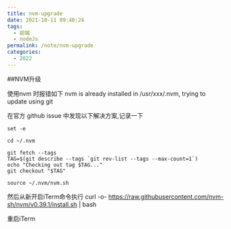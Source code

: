 ```yaml
---
title: nvm-upgrade
date: 2021-10-11 09:40:24
tags: 
  - 前端
  - nodeJs
permalink: /note/nvm-upgrade
categories: 
  - 2022
---
```


##NVM升级

使用nvm 时报错如下
nvm is already installed in /usr/xxx/.nvm, trying to update using git

<!--more-->

在官方 github issue 中发现以下解决方案,记录一下

```shell
set -e

cd ~/.nvm

git fetch --tags
TAG=$(git describe --tags `git rev-list --tags --max-count=1`)
echo "Checking out tag $TAG..."
git checkout "$TAG"

source ~/.nvm/nvm.sh

```
然后从新开启iTerm命令执行
curl -o- https://raw.githubusercontent.com/nvm-sh/nvm/v0.39.1/install.sh | bash

重启iTerm 

